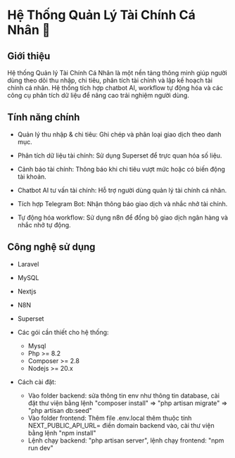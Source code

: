 # Hệ Thống Quản Lý Tài Chính Cá Nhân 🚀

## Giới thiệu 

Hệ thống Quản lý Tài Chính Cá Nhân là một nền tảng thông minh giúp người dùng theo dõi thu nhập, chi tiêu, phân tích tài chính và lập kế hoạch tài chính cá nhân. Hệ thống tích hợp chatbot AI, workflow tự động hóa và các công cụ phân tích dữ liệu để nâng cao trải nghiệm người dùng.

## Tính năng chính 

- Quản lý thu nhập & chi tiêu: Ghi chép và phân loại giao dịch theo danh mục.

- Phân tích dữ liệu tài chính: Sử dụng Superset để trực quan hóa số liệu.

- Cảnh báo tài chính: Thông báo khi chi tiêu vượt mức hoặc có biến động tài khoản.

- Chatbot AI tư vấn tài chính: Hỗ trợ người dùng quản lý tài chính cá nhân.

- Tích hợp Telegram Bot: Nhận thông báo giao dịch và nhắc nhở tài chính.

- Tự động hóa workflow: Sử dụng n8n để đồng bộ giao dịch ngân hàng và nhắc nhở tự động.

## Công nghệ sử dụng 
- Laravel
- MySQL
- Nextjs
- N8N
- Superset

- Các gói cần thiết cho hệ thống:
  + Mysql
  + Php >= 8.2
  + Composer >= 2.8
  + Nodejs >= 20.x
- Cách cài đặt:
  + Vào folder backend: sửa thông tin env như thông tin database, cài đặt thư viện bằng lệnh "composer install" => "php artisan migrate" => "php artisan db:seed"
  + Vào folder frontend: Thêm file .env.local thêm thuộc tính NEXT_PUBLIC_API_URL= điền domain backend vào, cài thư viện bằng lệnh "npm install"
  + Lệnh chạy backend: "php artisan server", lệnh chạy frontend: "npm run dev"


